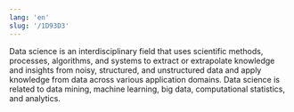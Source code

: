 ```yaml
---
lang: 'en'
slug: '/1D93D3'
---
```


Data science is an interdisciplinary field that uses scientific methods, processes, algorithms, and systems to extract or extrapolate knowledge and insights from noisy, structured, and unstructured data and apply knowledge from data across various application domains. Data science is related to data mining, machine learning, big data, computational statistics, and analytics.

<head>
  <html lang="en-US"/>
</head>
